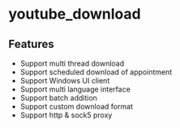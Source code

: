 # youtube_download

## Features
- Support  multi thread download
- Support scheduled download of appointment
- Support Windows UI client
- Support multi language interface
- Support batch addition
- Support custom download format
- Support http & sock5 proxy
